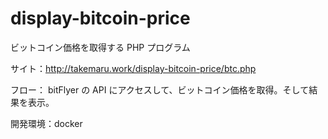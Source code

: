 # display-bitcoin-price

ビットコイン価格を取得する PHP プログラム

サイト：http://takemaru.work/display-bitcoin-price/btc.php

フロー： bitFlyer の API にアクセスして、ビットコイン価格を取得。そして結果を表示。

開発環境：docker

